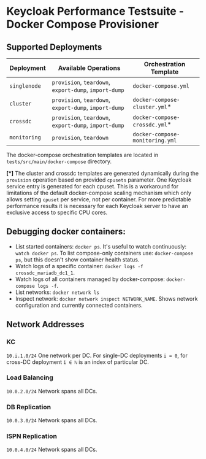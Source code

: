 # Keycloak Performance Testsuite - Docker Compose Provisioner

## Supported Deployments

| Deployment   | Available Operations                                  | Orchestration Template          |
| ------------ | ----------------------------------------------------- | ------------------------------- |
| `singlenode` | `provision`, `teardown`, `export-dump`, `import-dump` | `docker-compose.yml`            |
| `cluster`    | `provision`, `teardown`, `export-dump`, `import-dump` | `docker-compose-cluster.yml`*   |
| `crossdc`    | `provision`, `teardown`, `export-dump`, `import-dump` | `docker-compose-crossdc.yml`*   |
| `monitoring` | `provision`, `teardown`                               | `docker-compose-monitoring.yml` |

The docker-compose orchestration templates are located in `tests/src/main/docker-compose` directory.

**[*]** The cluster and crossdc templates are generated dynamically during the `provision` operation based on provided `cpusets` parameter.
One Keycloak service entry is generated for each cpuset. This is a workaround for limitations of the default docker-compose scaling mechanism 
which only allows setting `cpuset` per service, not per container. For more predictable performance results it is necessary for each 
Keycloak server to have an exclusive access to specific CPU cores.

## Debugging docker containers:
- List started containers: `docker ps`. It's useful to watch continuously: `watch docker ps`.
  To list compose-only containers use: `docker-compose ps`, but this doesn't show container health status.
- Watch logs of a specific container: `docker logs -f crossdc_mariadb_dc1_1`.
- Watch logs of all containers managed by docker-compose: `docker-compose logs -f`.
- List networks: `docker network ls`
- Inspect network: `docker network inspect NETWORK_NAME`. Shows network configuration and currently connected containers.

## Network Addresses
### KC
`10.i.1.0/24` One network per DC. For single-DC deployments `i = 0`, for cross-DC deployment `i ∈ ℕ` is an index of particular DC.
### Load Balancing
`10.0.2.0/24` Network spans all DCs.
### DB Replication
`10.0.3.0/24` Network spans all DCs.
### ISPN Replication
`10.0.4.0/24` Network spans all DCs.
